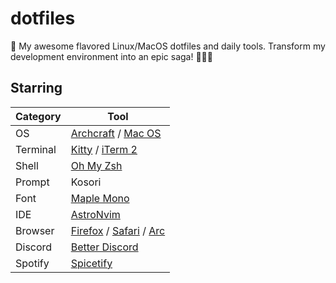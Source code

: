 # dotfiles

🍜 My awesome flavored Linux/MacOS dotfiles and daily tools. Transform my development environment into an epic saga! 🐱‍👤✨

## Starring
| Category      | Tool                       |
|---------------|----------------------------|
| OS            | [Archcraft](https://archcraft.io/) / [Mac OS](https://www.apple.com/macos)         |
| Terminal      | [Kitty](https://sw.kovidgoyal.net/kitty/) / [iTerm 2](https://iterm2.com/)         |
| Shell         | [Oh My Zsh](https://ohmyz.sh/)                  |
| Prompt        | Kosori                     |
| Font          | [Maple Mono](https://github.com/subframe7536/Maple-font)                  |
| IDE           | [AstroNvim](https://astronvim.com/)                  |
| Browser       | [Firefox](https://www.mozilla.org/firefox/new/) / [Safari](https://www.apple.com/safari/) / [Arc](https://arc.net/)     |
| Discord       | [Better Discord](https://betterdiscord.app/)             |
| Spotify       | [Spicetify](https://spicetify.app/)                  |
